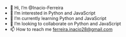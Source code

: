 - 👋 Hi, I’m @Inacio-Ferreira
- 👀 I’m interested in Python and JavaScript
- 🌱 I’m currently learning Python and JavaScript
- 💞️ I’m looking to collaborate on Python and JavaScript
- 📫 How to reach me ferreira.inacio28@gmail.com

<!---
Inacio-Ferreira/Inacio-Ferreira is a ✨ special ✨ repository because its `README.md` (this file) appears on your GitHub profile.
You can click the Preview link to take a look at your changes.
--->
